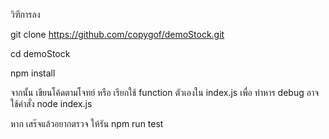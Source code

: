 

วิฑีการลง

git clone https://github.com/copygof/demoStock.git

cd demoStock

npm install

จากนั้น เขียนโค้ดตามโจทย์ หรือ เรียกใช้ function ตัวเองใน index.js เพื่อ ทำหาร debug  อาจใช้คำสั่ง node index.js

หาก เสร๊จแล้วอยากตรวจ ให้รัน npm run test

